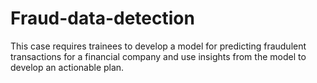 # Fraud-data-detection
This case requires trainees to develop a model for predicting fraudulent transactions for a financial company and use insights from the model to develop an actionable plan. 

